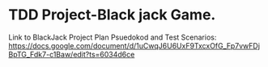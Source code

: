 # TDD Project-Black jack Game.
Link to BlackJack Project Plan Psuedokod and Test Scenarios: https://docs.google.com/document/d/1uCwqJ6U6UxF9TxcxOfG_Fp7vwFDjBpTG_Fdk7-c1Baw/edit?ts=6034d6ce 

